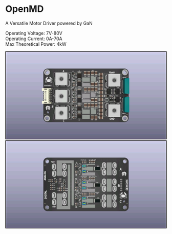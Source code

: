 # OpenMD

 A Versatile Motor Driver powered by GaN

 Operating Voltage: 7V-80V
\
 Operating Current: 0A-70A
\
 Max Theoretical Power: 4kW

![Back](docs/RenderBack.png)
![Front](docs/RenderFront.png)
